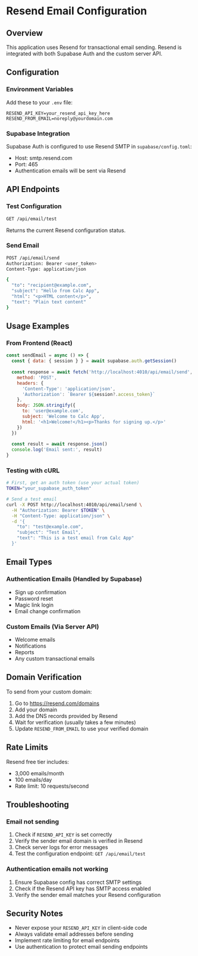 # Resend Email Configuration

## Overview
This application uses Resend for transactional email sending. Resend is integrated with both Supabase Auth and the custom server API.

## Configuration

### Environment Variables
Add these to your `.env` file:
```env
RESEND_API_KEY=your_resend_api_key_here
RESEND_FROM_EMAIL=noreply@yourdomain.com
```

### Supabase Integration
Supabase Auth is configured to use Resend SMTP in `supabase/config.toml`:
- Host: smtp.resend.com
- Port: 465
- Authentication emails will be sent via Resend

## API Endpoints

### Test Configuration
```bash
GET /api/email/test
```
Returns the current Resend configuration status.

### Send Email
```bash
POST /api/email/send
Authorization: Bearer <user_token>
Content-Type: application/json

{
  "to": "recipient@example.com",
  "subject": "Hello from Calc App",
  "html": "<p>HTML content</p>",
  "text": "Plain text content"
}
```

## Usage Examples

### From Frontend (React)
```javascript
const sendEmail = async () => {
  const { data: { session } } = await supabase.auth.getSession()
  
  const response = await fetch('http://localhost:4010/api/email/send', {
    method: 'POST',
    headers: {
      'Content-Type': 'application/json',
      'Authorization': `Bearer ${session?.access_token}`
    },
    body: JSON.stringify({
      to: 'user@example.com',
      subject: 'Welcome to Calc App',
      html: '<h1>Welcome!</h1><p>Thanks for signing up.</p>'
    })
  })
  
  const result = await response.json()
  console.log('Email sent:', result)
}
```

### Testing with cURL
```bash
# First, get an auth token (use your actual token)
TOKEN="your_supabase_auth_token"

# Send a test email
curl -X POST http://localhost:4010/api/email/send \
  -H "Authorization: Bearer $TOKEN" \
  -H "Content-Type: application/json" \
  -d '{
    "to": "test@example.com",
    "subject": "Test Email",
    "text": "This is a test email from Calc App"
  }'
```

## Email Types

### Authentication Emails (Handled by Supabase)
- Sign up confirmation
- Password reset
- Magic link login
- Email change confirmation

### Custom Emails (Via Server API)
- Welcome emails
- Notifications
- Reports
- Any custom transactional emails

## Domain Verification

To send from your custom domain:
1. Go to https://resend.com/domains
2. Add your domain
3. Add the DNS records provided by Resend
4. Wait for verification (usually takes a few minutes)
5. Update `RESEND_FROM_EMAIL` to use your verified domain

## Rate Limits

Resend free tier includes:
- 3,000 emails/month
- 100 emails/day
- Rate limit: 10 requests/second

## Troubleshooting

### Email not sending
1. Check if `RESEND_API_KEY` is set correctly
2. Verify the sender email domain is verified in Resend
3. Check server logs for error messages
4. Test the configuration endpoint: `GET /api/email/test`

### Authentication emails not working
1. Ensure Supabase config has correct SMTP settings
2. Check if the Resend API key has SMTP access enabled
3. Verify the sender email matches your Resend configuration

## Security Notes
- Never expose your `RESEND_API_KEY` in client-side code
- Always validate email addresses before sending
- Implement rate limiting for email endpoints
- Use authentication to protect email sending endpoints